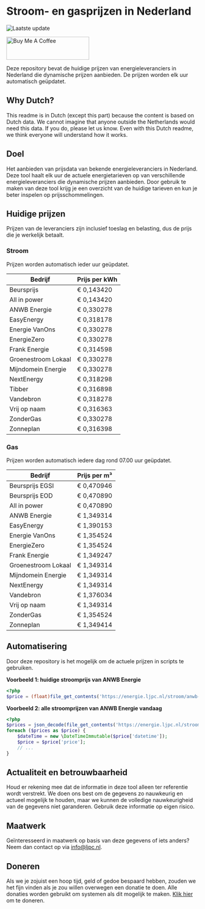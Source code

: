 # Stroom- en gasprijzen in Nederland

![Laatste update](https://img.shields.io/badge/laatste%20update-2025--01--18%2021%3A00%20CET-brightgreen)

<a href="https://www.buymeacoffee.com/Lars-" target="_blank"><img src="https://cdn.buymeacoffee.com/buttons/v2/default-orange.png" alt="Buy Me A Coffee" height="60" style="height: 60px !important;width: 217px !important;" ></a>

Deze repository bevat de huidige prijzen van energieleveranciers in Nederland die dynamische prijzen aanbieden. De prijzen worden elk uur automatisch geüpdatet.

## Why Dutch?

This readme is in Dutch (except this part) because the content is based on Dutch data. We cannot imagine that anyone outside the Netherlands would need this data. If you do, please let us know. Even with this Dutch readme, we think
everyone will understand how it works.

## Doel

Het aanbieden van prijsdata van bekende energieleveranciers in Nederland. Deze tool haalt elk uur de actuele energietarieven op van verschillende energieleveranciers die dynamische prijzen aanbieden. Door gebruik te maken van deze tool
krijg je een overzicht van de huidige tarieven en kun je beter inspelen op prijsschommelingen.

## Huidige prijzen

Prijzen van de leveranciers zijn inclusief toeslag en belasting, dus de prijs die je werkelijk betaalt.

### Stroom

Prijzen worden automatisch ieder uur geüpdatet.

 Bedrijf | Prijs per kWh 
---------|---------------
Beursprijs | € 0,143420
All in power | € 0,143420
ANWB Energie | € 0,330278
EasyEnergy | € 0,318178
Energie VanOns | € 0,330278
EnergieZero | € 0,330278
Frank Energie | € 0,314598
Groenestroom Lokaal | € 0,330278
Mijndomein Energie | € 0,330278
NextEnergy | € 0,318298
Tibber | € 0,316898
Vandebron | € 0,318278
Vrij op naam | € 0,316363
ZonderGas | € 0,330278
Zonneplan | € 0,316398


### Gas

Prijzen worden automatisch iedere dag rond 07.00 uur geüpdatet.

 Bedrijf | Prijs per m³ 
---------|--------------
Beursprijs EGSI | € 0,470946
Beursprijs EOD | € 0,470890
All in power | € 0,470890
ANWB Energie | € 1,349314
EasyEnergy | € 1,390153
Energie VanOns | € 1,354524
EnergieZero | € 1,354524
Frank Energie | € 1,349247
Groenestroom Lokaal | € 1,349314
Mijndomein Energie | € 1,349314
NextEnergy | € 1,349314
Vandebron | € 1,376034
Vrij op naam | € 1,349314
ZonderGas | € 1,354524
Zonneplan | € 1,349414


## Automatisering

Door deze repository is het mogelijk om de actuele prijzen in scripts te gebruiken.

**Voorbeeld 1: huidige stroomprijs van ANWB Energie**

```php
<?php
$price = (float)file_get_contents('https://energie.ljpc.nl/stroom/anwb-energie-nu.txt');

```

**Voorbeeld 2: alle stroomprijzen van ANWB Energie vandaag**

```php
<?php
$prices = json_decode(file_get_contents('https://energie.ljpc.nl/stroom/all-in-power-vandaag.json'),true);
foreach ($prices as $price) {
    $dateTime = new \DateTimeImmutable($price['datetime']);
    $price = $price['price'];
    // ...
}
```

## Actualiteit en betrouwbaarheid

Houd er rekening mee dat de informatie in deze tool alleen ter referentie wordt verstrekt. We doen ons best om de gegevens zo nauwkeurig en actueel mogelijk te houden, maar we kunnen de volledige nauwkeurigheid van de gegevens niet
garanderen. Gebruik deze informatie op eigen risico.

## Maatwerk

Geïnteresseerd in maatwerk op basis van deze gegevens of iets anders? Neem dan contact op
via [info@ljpc.nl](mailto:info@ljpc.nl?subject=Energie%20prijzen).

## Doneren

Als we je zojuist een hoop tijd, geld of gedoe bespaard hebben, zouden we het fijn vinden als je zou willen overwegen een
donatie te doen. Alle donaties worden gebruikt om systemen als dit mogelijk te
maken. [Klik hier](https://www.buymeacoffee.com/Lars-) om te doneren.
